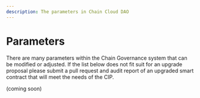 ```yaml
---
description: The parameters in Chain Cloud DAO
---
```


# Parameters

There are many parameters within the Chain Governance system that can be modified or adjusted. If the list below does not fit suit for an upgrade proposal please submit a pull request and audit report of an upgraded smart contract that will meet the needs of the CIP.

(coming soon)